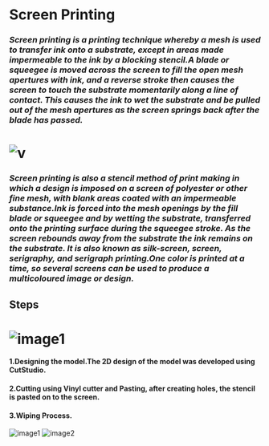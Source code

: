 #                     Screen Printing


### _Screen printing is a printing technique whereby a mesh is used to transfer ink onto a substrate, except in areas made impermeable to the ink by a blocking stencil.A blade or squeegee is moved across the screen to fill the open mesh apertures with ink, and a reverse stroke then causes the screen to touch the substrate momentarily along a line of contact. This causes the ink to wet the substrate and be pulled out of the mesh apertures as the screen springs back after the blade has passed._


#                            ![v](https://upload.wikimedia.org/wikipedia/commons/thumb/d/d2/Squeegee_and_ink_for_screen_printing.jpg/220px-Squeegee_and_ink_for_screen_printing.jpg)

### _Screen printing is also a stencil method of print making in which a design is imposed on a screen of polyester or other fine mesh, with blank areas coated with an impermeable substance.Ink is forced into the mesh openings by the fill blade or squeegee and by wetting the substrate, transferred onto the printing surface during the squeegee stroke. As the screen rebounds away from the substrate the ink remains on the substrate. It is also known as silk-screen, screen, serigraphy, and serigraph printing.One color is printed at a time, so several screens can be used to produce a multicoloured image or design._

## Steps


#                                ![image1](https://upload.wikimedia.org/wikipedia/commons/thumb/a/a8/Silketrykk.svg/220px-Silketrykk.svg.png) 


####  1.Designing the model.The 2D design of the model was developed using CutStudio.
    
####  2.Cutting using Vinyl cutter and Pasting, after creating holes, the stencil is pasted on to the screen.
  
####  3.Wiping Process.


![image1](https://upload.wikimedia.org/wikipedia/commons/thumb/8/85/ScreenPrinting500px.gif/220px-ScreenPrinting500px.gif)  ![image2](https://upload.wikimedia.org/wikipedia/commons/thumb/3/38/ScreenPrintingColors500px.gif/220px-ScreenPrintingColors500px.gif)

